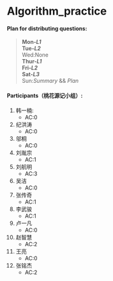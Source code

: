 # Algorithm_practice

#### Plan for distributing questions:
>**Mon-*L1***  
**Tue-*L2***  
Wed:None  
**Thur-*L1***  
**Fri-*L2***  
**Sat-*L3***  
Sun:*Summary* && *Plan*   

#### Participants（桃花源记小组）:
1. 韩一楠:
    - AC:0
2. 纪洪涛
    - AC:0
3. 邬桐
    - AC:0
4. 刘胤宗
    - AC:1
5. 刘航明   
    - AC:3
6. 吴洁     
    - AC:0
7. 张传奇   
    - AC:1
8. 李武骏   
    - AC:1
9. 卢一凡   
    - AC:0
10. 赵智慧   
    - AC:2
11. 王亮   
    - AC:0
12. 张铭杰   
    - AC:2
